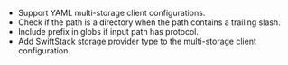 - Support YAML multi-storage client configurations.
- Check if the path is a directory when the path contains a trailing slash.
- Include prefix in globs if input path has protocol.
- Add SwiftStack storage provider type to the multi-storage client configuration.
